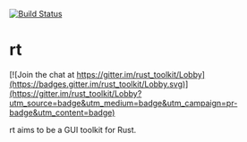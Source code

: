 [![Build Status](https://travis-ci.org/tripokey/rt.svg?branch=master)](https://travis-ci.org/tripokey/rt)

# rt

[![Join the chat at https://gitter.im/rust_toolkit/Lobby](https://badges.gitter.im/rust_toolkit/Lobby.svg)](https://gitter.im/rust_toolkit/Lobby?utm_source=badge&utm_medium=badge&utm_campaign=pr-badge&utm_content=badge)

rt aims to be a GUI toolkit for Rust.
